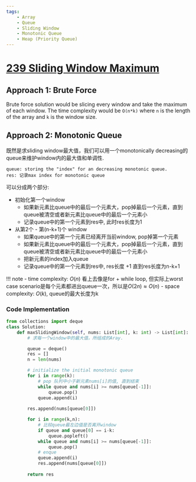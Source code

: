 ```yaml
---
tags:
    - Array
    - Queue
    - Sliding Window
    - Monotonic Queue
    - Heap (Priority Queue)
---
```

# [239 Sliding Window Maximum](https://leetcode.com/problems/sliding-window-maximum/description/)


## Approach 1: Brute Force

Brute force solution would be slicing every window and take the maximum of each window. The time complexity would be `O(n*k)` where `n` is the length of the array and `k` is the window size.


## Approach 2: Monotonic Queue

既然是求sliding window最大值，我们可以用一个monotonically decreasing的queue来维护window内的最大值和单调性. 

```
queue: storing the "index" for an decreasing monotonic queue. 
res: 记录max index for monotonic queue
```

可以分成两个部分:

- 初始化第一个window
    - 如果新元素比queue中的最后一个元素大，pop掉最后一个元素，直到queue被清空或者新元素比queue中的最后一个元素小
    - 记录queue中的第一个元素到res中, 此时res长度为1
- 从第2个 - 第(n-k+1)个 window
    - 如果queue中的第一个元素已经离开当前window, pop掉第一个元素
    - 如果新元素比queue中的最后一个元素大，pop掉最后一个元素，直到queue被清空或者新元素比queue中的最后一个元素小
    - 把新元素的index加入queue
    - 记录queue中的第一个元素到res中, res长度 +1 直到res长度为n-k+1

!!! note 
    - time complexity: $O(n)$ 看上去像是for + while loop, 但实际上worst case scenario是每个元素都进出queue一次，所以是$O(2n) \approx O(n)$
    - space complexity: $O(k)$, queue的最大长度为k

### Code Implementation

```python
from collections import deque
class Solution:
    def maxSlidingWindow(self, nums: List[int], k: int) -> List[int]:
        # 求每一个window中的最大值，所组成的Aray.

        queue = deque()
        res = []
        n = len(nums)

        # initialize the initial monotonic queue
        for i in range(k):
            # pop 队列中小于新元素nums[i]的值, 直到结束
            while queue and nums[i] >= nums[queue[-1]]:
                queue.pop()
            queue.append(i)
        
        res.append(nums[queue[0]])

        for i in range(k,n):
            # 比较queue最左边值是否离开window
            if queue and queue[0] == i-k:
                queue.popleft()
            while queue and nums[i] >= nums[queue[-1]]:
                queue.pop()
            # enque
            queue.append(i)
            res.append(nums[queue[0]])
        
        return res
```



